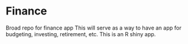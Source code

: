 # Finance
Broad repo for finance app
This will serve as a way to have an app for budgeting, investing, retirement, etc. This is an R shiny app. 